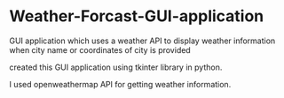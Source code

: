 # Weather-Forcast-GUI-application
GUI application which uses a weather API to display weather information when city name or coordinates of city is provided

created this GUI application using tkinter library in python. 

I used openweathermap API for getting weather information.



